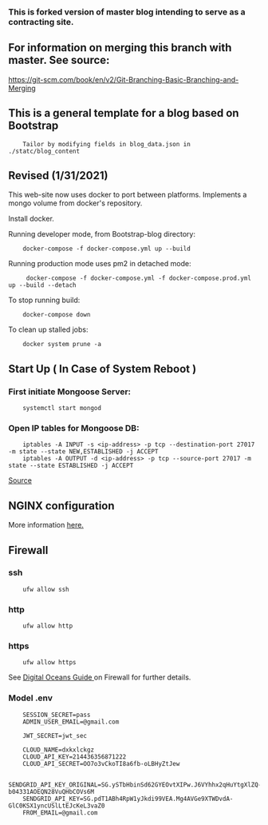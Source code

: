 ### This is forked version of master blog intending to serve as a contracting site.
## For information on merging this branch with master. See source:
https://git-scm.com/book/en/v2/Git-Branching-Basic-Branching-and-Merging



## This is a general template for a blog based on Bootstrap

        Tailor by modifying fields in blog_data.json in ./statc/blog_content

## Revised (1/31/2021)
This web-site now uses docker to port between platforms. Implements a mongo volume from docker's repository.

Install docker.

Running developer mode, from Bootstrap-blog directory:

        docker-compose -f docker-compose.yml up --build
Running production mode uses pm2 in detached mode:

         docker-compose -f docker-compose.yml -f docker-compose.prod.yml up --build --detach

To stop running build:
        
        docker-compose down

To clean up stalled jobs:

        docker system prune -a




## Start Up ( In Case of System Reboot )

### First initiate Mongoose Server:
        systemctl start mongod

### Open IP tables for Mongoose DB:
        iptables -A INPUT -s <ip-address> -p tcp --destination-port 27017 -m state --state NEW,ESTABLISHED -j ACCEPT
        iptables -A OUTPUT -d <ip-address> -p tcp --source-port 27017 -m state --state ESTABLISHED -j ACCEPT
[ Source ]( https://docs.mongodb.com/manual/tutorial/configure-linux-iptables-firewall/ )




## NGINX configuration
More information [here.]( https://www.digitalocean.com/community/tutorials/how-to-secure-a-containerized-node-js-application-with-nginx-let-s-encrypt-and-docker-compose )

## Firewall

### ssh

        ufw allow ssh

### http

        ufw allow http

### https

        ufw allow https

See 
[ Digital Oceans Guide ]( https://www.digitalocean.com/community/tutorials/initial-server-setup-with-ubuntu-20-04#step-4-%E2%80%94-setting-up-a-basic-firewall)on Firewall for further details.


### Model .env
        SESSION_SECRET=pass
        ADMIN_USER_EMAIL=@gmail.com

        JWT_SECRET=jwt_sec

        CLOUD_NAME=dxkxlckgz
        CLOUD_API_KEY=214436356871222
        CLOUD_API_SECRET=OO7o3vCkoTI8a6fb-oLBHyZtJew

        SENDGRID_API_KEY_ORIGINAL=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
        SENDGRID_API_KEY=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
        FROM_EMAIL=@gmail.com